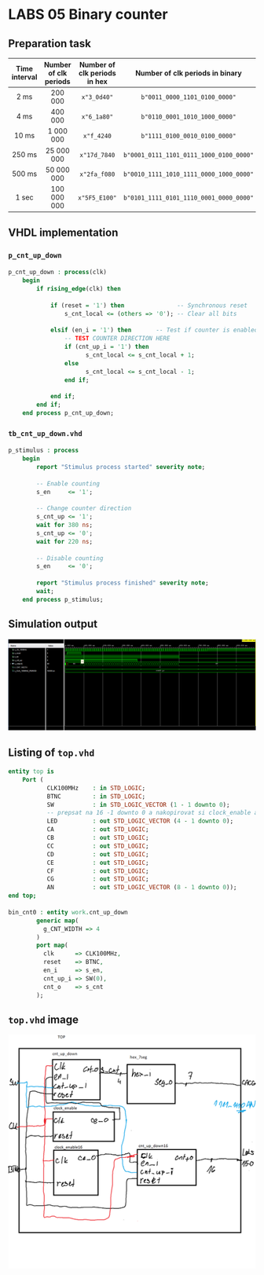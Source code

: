 # LABS 05 Binary counter

## Preparation task

 | **Time interval** | **Number of clk periods** | **Number of clk periods in hex** | **Number of clk periods in binary** |
 | :-: | :-: | :-: | :-: |
 | 2&nbsp;ms | 200 000 | `x"3_0d40"` | `b"0011_0000_1101_0100_0000"` |
 | 4&nbsp;ms | 400 000 | `x"6_1a80"` | `b"0110_0001_1010_1000_0000"` |
 | 10&nbsp;ms | 1 000 000 | `x"f_4240` | `b"1111_0100_0010_0100_0000"` |
 | 250&nbsp;ms | 25 000 000 | `x"17d_7840` | `b"0001_0111_1101_0111_1000_0100_0000"` |
 | 500&nbsp;ms | 50 000 000 | `x"2fa_f080` | `b"0010_1111_1010_1111_0000_1000_0000"` |
 | 1&nbsp;sec | 100 000 000 | `x"5F5_E100"` | `b"0101_1111_0101_1110_0001_0000_0000"` |
 
## VHDL implementation

### `p_cnt_up_down`

```vhdl
p_cnt_up_down : process(clk)
    begin
        if rising_edge(clk) then
        
            if (reset = '1') then               -- Synchronous reset
                s_cnt_local <= (others => '0'); -- Clear all bits

            elsif (en_i = '1') then       -- Test if counter is enabled
                -- TEST COUNTER DIRECTION HERE
                if (cnt_up_i = '1') then
                      s_cnt_local <= s_cnt_local + 1;
                else
                      s_cnt_local <= s_cnt_local - 1;
                end if;

            end if;
        end if;
    end process p_cnt_up_down;
```

### `tb_cnt_up_down.vhd`

```vhdl
p_stimulus : process
    begin
        report "Stimulus process started" severity note;

        -- Enable counting
        s_en     <= '1';
        
        -- Change counter direction
        s_cnt_up <= '1';
        wait for 380 ns;
        s_cnt_up <= '0';
        wait for 220 ns;

        -- Disable counting
        s_en     <= '0';

        report "Stimulus process finished" severity note;
        wait;
    end process p_stimulus;
```

## Simulation output

![simulation1](https://github.com/stepan1pijacek/Digital-Electronics1/blob/main/LABS/05-counter16bit/images/prvniSimulace.png)

## Listing of `top.vhd`

```vhdl
entity top is
    Port ( 
           CLK100MHz    : in STD_LOGIC;
           BTNC         : in STD_LOGIC;
           SW           : in STD_LOGIC_VECTOR (1 - 1 downto 0);
           -- prepsat na 16 -1 downto 0 a nakopirovat si clock_enable a cnt_up_down16bit
           LED          : out STD_LOGIC_VECTOR (4 - 1 downto 0);
           CA           : out STD_LOGIC;
           CB           : out STD_LOGIC;
           CC           : out STD_LOGIC;
           CD           : out STD_LOGIC;
           CE           : out STD_LOGIC;
           CF           : out STD_LOGIC;
           CG           : out STD_LOGIC;
           AN           : out STD_LOGIC_VECTOR (8 - 1 downto 0));
end top;

bin_cnt0 : entity work.cnt_up_down
        generic map(
          g_CNT_WIDTH => 4   
        )
        port map(
          clk      => CLK100MHz,
          reset    => BTNC,
          en_i     => s_en,
          cnt_up_i => SW(0),
          cnt_o    => s_cnt
        );
```

## `top.vhd` image

![top image](https://github.com/stepan1pijacek/Digital-Electronics1/blob/main/LABS/05-counter16bit/images/161062025_883233572510928_5686221922828878968_n.png)
